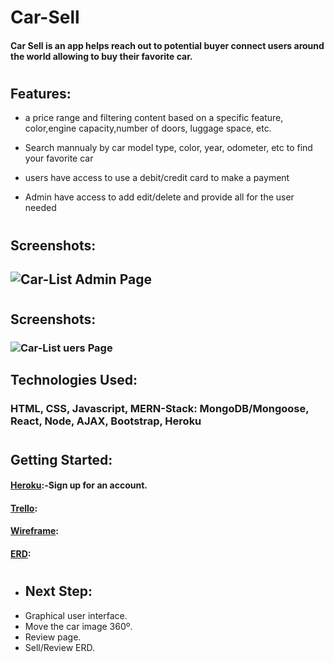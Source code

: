# Car-Sell

#### Car Sell is an app helps reach out to potential buyer connect users around the world allowing to buy their favorite car. 
#

## Features:
* a price range and filtering content based on a specific feature, color,engine capacity,number of doors, luggage space, etc.

* Search mannualy by car model type, color, year, odometer, etc to find your favorite car

* users have access to use a debit/credit card to make a payment 

* Admin have access to add edit/delete and provide all for the user needed
#

## Screenshots:
## ![Car-List Admin Page](https://i.imgur.com/vKXLFuY.png)
#

## Screenshots:
### ![Car-List uers Page](https://i.imgur.com/vKXLFuY.png)


## Technologies Used: 
### HTML, CSS, Javascript, MERN-Stack: MongoDB/Mongoose, React, Node, AJAX, Bootstrap, Heroku
#

## Getting Started:
#### [Heroku](https://carrent1.herokuapp.com/):-Sign up for an account.

#### [Trello](https://trello.com/b/fY9xPmTa/car-sell):

#### [Wireframe](https://www.figma.com/file/EeWaAzqAqQCyrvtXmqADJ1/Untitled?node-id=0%3A1):

#### [ERD](https://app.lucidchart.com/lucidchart/0de465b2-93a2-4ace-a2d8-b2f530fe7d27/edit?beaconFlowId=C2A35232EB74FCC3&page=0_0#?folder_id=home&browser=icon):
#

#### 
* ## Next Step:
* Graphical user interface.
* Move the car image 360º.
* Review page.
* Sell/Review ERD.

#
 

